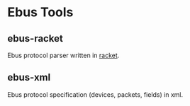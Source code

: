 # Ebus Tools

## ebus-racket

Ebus protocol parser written in [racket](http://www.racket-lang.org).

## ebus-xml

Ebus protocol specification (devices, packets, fields) in xml.